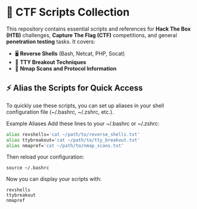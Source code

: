 # 📜 **CTF Scripts Collection**

This repository contains essential scripts and references for **Hack The Box (HTB)** challenges, **Capture The Flag (CTF)** competitions, and general **penetration testing** tasks. It covers:

- 🖥️ **Reverse Shells** (Bash, Netcat, PHP, Socat)
- 🔗 **TTY Breakout Techniques**
- 📡 **Nmap Scans and Protocol Information**

## ⚡ Alias the Scripts for Quick Access
To quickly use these scripts, you can set up aliases in your shell configuration file (~/.bashrc, ~/.zshrc, etc.).

Example Aliases
Add these lines to your ~/.bashrc or ~/.zshrc:

```bash
alias revshells='cat ~/path/to/reverse_shells.txt'
alias ttybreakout='cat ~/path/to/tty_breakout.txt'
alias nmapref='cat ~/path/to/nmap_scans.txt'
```
Then reload your configuration:

```
source ~/.bashrc
```
Now you can display your scripts with:

```
revshells
ttybreakout
nmapref
```
